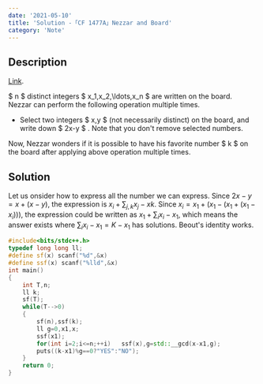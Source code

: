 ```yaml
---
date: '2021-05-10'
title: 'Solution -「CF 1477A」Nezzar and Board'
category: 'Note'
---
```


## Description

[Link](https://codeforces.com/contest/1477/problem/A).

$ n $ distinct integers $ x_1,x_2,\ldots,x_n $ are written on the board. Nezzar can perform the following operation multiple times.

- Select two integers $ x,y $ (not necessarily distinct) on the board, and write down $ 2x-y $ . Note that you don&#039;t remove selected numbers.

Now, Nezzar wonders if it is possible to have his favorite number $ k $ on the board after applying above operation multiple times.

## Solution

Let us onsider how to express all the number we can express.
Since $2x-y=x+(x-y)$, the expression is $x_{i}+\sum_{j,k}x_{j}-x{k}$.
Since $x_{i}=x_{1}+(x_{1}-(x_{1}+(x_{1}-x_{i})))$, the expression could be written as $x_{1}+\sum_{i}x_{i}-x_{1}$, which means the answer exists where $\sum_{i}x_{i}-x_{1}=K-x_{1}$ has solutions.
Beout's identity works.

```cpp
#include<bits/stdc++.h>
typedef long long ll;
#define sf(x) scanf("%d",&x)
#define ssf(x) scanf("%lld",&x)
int main()
{
	int T,n;
	ll k;
	sf(T);
	while(T-->0)
	{
		sf(n),ssf(k);
		ll g=0,x1,x;
		ssf(x1);
		for(int i=2;i<=n;++i)	ssf(x),g=std::__gcd(x-x1,g);
		puts((k-x1)%g==0?"YES":"NO");
	}
	return 0;
}
```